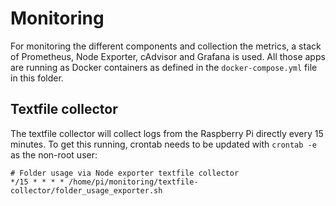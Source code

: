 # Monitoring
For monitoring the different components and collection the metrics, a stack of Prometheus, Node Exporter, cAdvisor and Grafana is used.
All those apps are running as Docker containers as defined in the `docker-compose.yml` file in this folder.

## Textfile collector
The textfile collector will collect logs from the Raspberry Pi directly every 15 minutes.
To get this running, crontab needs to be updated with `crontab -e` as the non-root user:

```
# Folder usage via Node exporter textfile collector
*/15 * * * * /home/pi/monitoring/textfile-collector/folder_usage_exporter.sh
```
